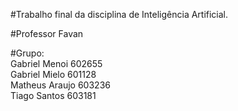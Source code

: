 #Trabalho final da disciplina de Inteligência Artificial.

#Professor Favan

#Grupo: <br> Gabriel Menoi 602655 <br> Gabriel Mielo 601128 <br> Matheus Araujo 603236 <br> Tiago Santos 603181
